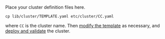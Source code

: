 Place your cluster definition files here.
```
cp lib/cluster/TEMPLATE.yaml etc/cluster/CC.yaml
```
where `CC` is the cluster name.
Then [modify the template](https://100d.space/p/burrmill/743) as necessary, and
[deploy and validate](https://100d.space/p/burrmill/743) the cluster.
